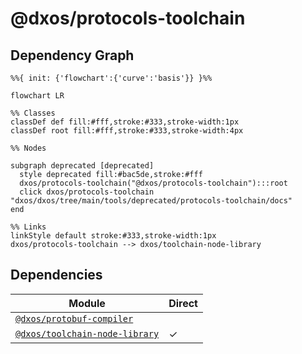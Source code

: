 # @dxos/protocols-toolchain



## Dependency Graph

```mermaid
%%{ init: {'flowchart':{'curve':'basis'}} }%%

flowchart LR

%% Classes
classDef def fill:#fff,stroke:#333,stroke-width:1px
classDef root fill:#fff,stroke:#333,stroke-width:4px

%% Nodes

subgraph deprecated [deprecated]
  style deprecated fill:#bac5de,stroke:#fff
  dxos/protocols-toolchain("@dxos/protocols-toolchain"):::root
  click dxos/protocols-toolchain "dxos/dxos/tree/main/tools/deprecated/protocols-toolchain/docs"
end

%% Links
linkStyle default stroke:#333,stroke-width:1px
dxos/protocols-toolchain --> dxos/toolchain-node-library
```

## Dependencies

| Module | Direct |
|---|---|
| [`@dxos/protobuf-compiler`](../../../executors/protobuf-compiler/docs/README.md) |  |
| [`@dxos/toolchain-node-library`](../../toolchain-node-library/docs/README.md) | &check; |
